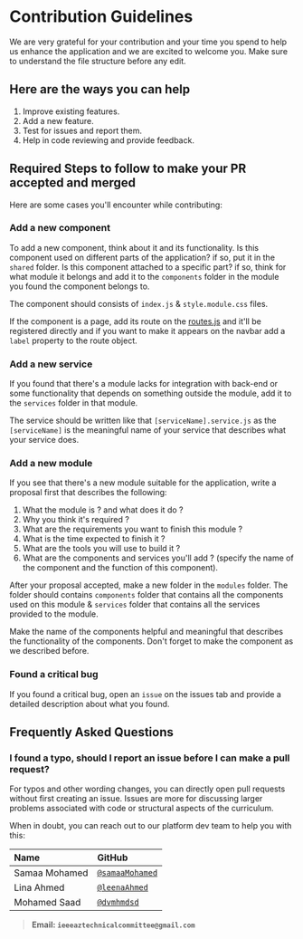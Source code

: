 # Contribution Guidelines

We are very grateful for your contribution and your time you spend to help us enhance the application and we are excited to welcome you. Make sure to understand the file structure before any edit.

## Here are the ways you can help

1. Improve existing features.
1. Add a new feature.
1. Test for issues and report them.
1. Help in code reviewing and provide feedback.

## Required Steps to follow to make your PR accepted and merged

Here are some cases you'll encounter while contributing:

### Add a new component

To add a new component, think about it and its functionality. Is this component used on different parts of the application? if so, put it in the `shared` folder. Is this component attached to a specific part? if so, think for what module it belongs and add it to the `components` folder in the module you found the component belongs to.

The component should consists of `index.js` & `style.module.css` files.

If the component is a page, add its route on the [routes.js](src/globals/routes.js) and it'll be registered directly and if you want to make it appears on the navbar add a `label` property to the route object.

### Add a new service

If you found that there's a module lacks for integration with back-end or some functionality that depends on something outside the module, add it to the `services` folder in that module.

The service should be written like that `[serviceName].service.js` as the `[serviceName]` is the meaningful name of your service that describes what your service does.

### Add a new module

If you see that there's a new module suitable for the application, write a proposal first that describes the following:

1. What the module is ? and what does it do ?
1. Why you think it's required ?
1. What are the requirements you want to finish this module ?
1. What is the time expected to finish it ?
1. What are the tools you will use to build it ?
1. What are the components and services you'll add ? (specify the name of the component and the function of this component).

After your proposal accepted, make a new folder in the `modules` folder. The folder should contains `components` folder that contains all the components used on this module & `services` folder that contains all the services provided to the module.

Make the name of the components helpful and meaningful that describes the functionality of the components. Don't forget to make the component as we described before.

### Found a critical bug

If you found a critical bug, open an `issue` on the issues tab and provide a detailed description about what you found.

## Frequently Asked Questions

### I found a typo, should I report an issue before I can make a pull request?

For typos and other wording changes, you can directly open pull requests without first creating an issue. Issues are more for discussing larger problems associated with code or structural aspects of the curriculum.

When in doubt, you can reach out to our platform dev team to help you with this:

| Name          | GitHub                                             |
| :------------ | :------------------------------------------------- |
| Samaa Mohamed | [`@samaaMohamed`](https://github.com/samaaMohamed) |
| Lina Ahmed    | [`@leenaAhmed`](https://github.com/leenaAhmed)     |
| Mohamed Saad  | [`@dvmhmdsd`](https://github.com/dvmhmdsd)         |

> **Email: `ieeeaztechnicalcommittee@gmail.com`**
